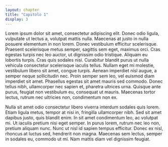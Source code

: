 ```yaml
---
layout: chapter
title: "Capitolo 1"
display: 3
---
```


Lorem ipsum dolor sit amet, consectetur adipiscing elit. Donec odio ligula, vulputate ut lectus a, volutpat mattis nulla. Maecenas at justo in nulla posuere elementum in non lorem. Donec vestibulum efficitur scelerisque. Praesent scelerisque metus semper, sagittis sem eget, maximus orci. Cras egestas turpis nec leo auctor, ut dignissim odio tristique. Aliquam eu lobortis turpis. Cras quis sodales nisi. Curabitur blandit purus ut nulla vehicula consectetur scelerisque iaculis tellus. Nullam eget mi molestie, vestibulum libero sit amet, congue turpis. Aenean imperdiet nisl augue, a semper neque sollicitudin nec. Proin semper sem leo, vel euismod diam imperdiet sit amet. Phasellus egestas sit amet mauris sed commodo. Donec tellus nibh, ullamcorper nec sapien et, pharetra ultrices urna. Quisque ante purus, feugiat non vestibulum eu, consequat ut mauris. Maecenas tortor lectus, rutrum nec ultricies non, condimentum non ex.

Nulla sit amet odio consectetur libero viverra interdum sodales quis lorem. Etiam ligula metus, tempor at nisi in, fringilla ullamcorper nibh. Sed sit amet dapibus justo, quis blandit enim. In sit amet condimentum leo, ac volutpat mi. Ut iaculis pretium nisi eget semper. In purus lorem, rutrum nec leo non, pretium aliquam nunc. Nunc ut nisl id sapien tempus efficitur. Donec ex nisl, rhoncus at luctus sed, hendrerit non magna. Maecenas sem lectus, semper in sodales eu, commodo ut mi. Nam mattis diam vel dignissim feugiat. 